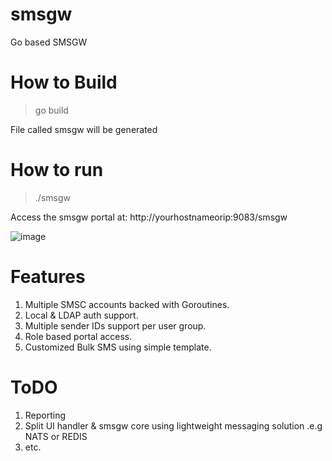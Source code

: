 # smsgw
Go based SMSGW

# How to Build
> go build

File called smsgw will be generated

# How to run
> ./smsgw

Access the smsgw portal at: http://yourhostnameorip:9083/smsgw

![image](https://user-images.githubusercontent.com/32011741/109934077-27116480-7cdd-11eb-8773-61a2c7881c45.png)

# Features
1. Multiple SMSC accounts backed with Goroutines.
2. Local & LDAP auth support.
3. Multiple sender IDs support per user group.
4. Role based portal access.
5. Customized Bulk SMS using simple template.

# ToDO
1. Reporting
2. Split UI handler & smsgw core using lightweight messaging solution .e.g NATS or REDIS
3. etc.
